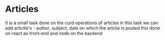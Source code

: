 # Articles


It is a small task done on  the curd operations of articles 
in this task we can add artictle's - author, subject, date on which the artclie is posted 
this done on react as front-end and node on the backend
